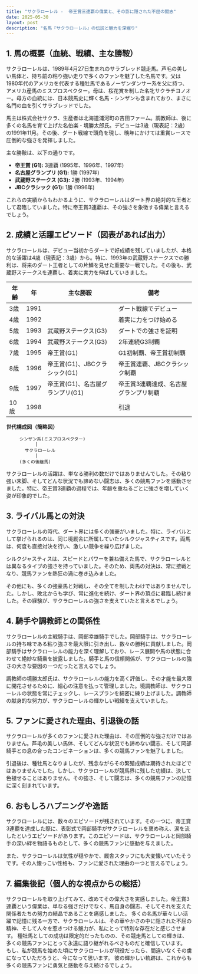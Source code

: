 ```yaml
---
title: "サクラローレル -  帝王賞三連覇の偉業と、その影に隠された不屈の闘志"
date: 2025-05-30
layout: post
description: "名馬『サクラローレル』の伝説と魅力を深堀り"
---
```


## 1. 馬の概要（血統、戦績、主な勝鞍）

サクラローレルは、1989年4月27日生まれのサラブレッド競走馬。芦毛の美しい馬体と、持ち前の粘り強い走りで多くのファンを魅了した名馬です。父は1980年代のアメリカを代表する種牡馬であるノーザンダンサー系を父に持つ、アメリカ産馬のミスプロスペクター。母は、桜花賞を制した名牝サクラチヨノオー。母方の血統には、日本競馬史に輝く名馬・シンザンも含まれており、まさに名門の血を引くサラブレッドでした。

馬主は株式会社サクラ、生産者は北海道浦河町の吉田ファーム。調教師は、後に多くの名馬を育て上げた名伯楽・境勝太郎氏。デビューは3歳（現表記：2歳）の1991年11月。その後、ダート戦線で頭角を現し、晩年にかけては重賞レースで圧倒的な強さを発揮しました。

主な勝鞍は、以下の通りです。

* **帝王賞 (G1):** 3連覇 (1995年、1996年、1997年)
* **名古屋グランプリ (G1):** 1勝 (1997年)
* **武蔵野ステークス (G3):** 2勝 (1993年、1994年)
* **JBCクラシック (G1):** 1勝 (1996年)


これらの実績からもわかるように、サクラローレルはダート界の絶対的な王者として君臨していました。特に帝王賞3連覇は、その強さを象徴する偉業と言えるでしょう。


## 2. 成績と活躍エピソード（図表があれば出力）

サクラローレルは、デビュー当初からダートで好成績を残していましたが、本格的な活躍は4歳（現表記：3歳）から。特に、1993年の武蔵野ステークスでの勝利は、将来のダート王者としての片鱗を見せた重要な一戦でした。その後も、武蔵野ステークスを連覇し、着実に実力を伸ばしていきました。

| 年齢 | 年 | 主な勝鞍 | 備考 |
|---|---|---|---|
| 3歳 | 1991 |  | ダート戦線でデビュー |
| 4歳 | 1992 |  | 着実に力をつけ始める |
| 5歳 | 1993 | 武蔵野ステークス(G3) | ダートでの強さを証明 |
| 6歳 | 1994 | 武蔵野ステークス(G3) | 2年連続G3制覇 |
| 7歳 | 1995 | 帝王賞(G1) | G1初制覇、帝王賞初制覇 |
| 8歳 | 1996 | 帝王賞(G1)、JBCクラシック(G1) | 帝王賞連覇、JBCクラシック制覇 |
| 9歳 | 1997 | 帝王賞(G1)、名古屋グランプリ(G1) | 帝王賞3連覇達成、名古屋グランプリ制覇 |
| 10歳 | 1998 |  | 引退 |


**世代構成図（簡略図）**

```
     シンザン系(ミスプロスペクター)
           |
       サクラローレル
           |
     (多くの後継馬)
```

サクラローレルの活躍は、単なる勝利の数だけではありませんでした。その粘り強い末脚、そしてどんな状況でも諦めない闘志は、多くの競馬ファンを感動させました。特に、帝王賞3連覇の過程では、年齢を重ねるごとに強さを増していく姿が印象的でした。


## 3. ライバル馬との対決

サクラローレルの時代、ダート界には多くの強豪がいました。特に、ライバルとして挙げられるのは、同じ境厩舎に所属していたシルクジャスティスです。両馬は、何度も直接対決を行い、激しい競争を繰り広げました。

シルクジャスティスは、スピードとパワーを兼ね備えた馬で、サクラローレルとは異なるタイプの強さを持っていました。そのため、両馬の対決は、常に接戦となり、競馬ファンを熱狂の渦に巻き込みました。

その他にも、多くの強豪馬と対戦し、その全てを制したわけではありませんでした。しかし、敗北からも学び、常に進化を続け、ダート界の頂点に君臨し続けました。その経験が、サクラローレルの強さを支えていたと言えるでしょう。


## 4. 騎手や調教師との関係性

サクラローレルの主戦騎手は、岡部幸雄騎手でした。岡部騎手は、サクラローレルの持ち味である粘り強さを最大限に引き出し、数々の勝利に貢献しました。岡部騎手はサクラローレルの能力を深く理解しており、レース展開や馬の状態に合わせて絶妙な騎乗を披露しました。騎手と馬の信頼関係が、サクラローレルの強さの大きな要因の一つだったと言えるでしょう。

調教師の境勝太郎氏は、サクラローレルの能力を高く評価し、その才能を最大限に開花させるために、細心の注意を払って管理しました。境調教師は、サクラローレルの状態を常にチェックし、レースプランを綿密に練り上げました。調教師の献身的な努力が、サクラローレルの輝かしい戦績を支えていました。


## 5. ファンに愛された理由、引退後の話

サクラローレルが多くのファンに愛された理由は、その圧倒的な強さだけではありません。芦毛の美しい馬体、そしてどんな状況でも諦めない闘志、そして岡部騎手との息の合ったコンビネーションは、多くの競馬ファンを魅了しました。

引退後は、種牡馬となりましたが、残念ながらその繁殖成績は期待されたほどではありませんでした。しかし、サクラローレルが競馬界に残した功績は、決して色褪せることはありません。その強さ、そして闘志は、多くの競馬ファンの記憶に深く刻まれています。


## 6. おもしろハプニングや逸話

サクラローレルには、数々のエピソードが残されています。その一つに、帝王賞3連覇を達成した際に、表彰式で岡部騎手がサクラローレルを褒め称え、涙を流したというエピソードがあります。このエピソードは、サクラローレルと岡部騎手の深い絆を物語るものとして、多くの競馬ファンに感動を与えました。

また、サクラローレルは気性が穏やかで、厩舎スタッフにも大変懐いていたそうです。その人懐っこい性格も、ファンに愛された理由の一つと言えるでしょう。


## 7. 編集後記（個人的な視点からの総括）

サクラローレルを取り上げてみて、改めてその偉大さを実感しました。帝王賞3連覇という偉業は、単なる強さだけでなく、馬自身の闘志、そしてそれを支えた関係者たちの努力の結晶であることを痛感しました。  多くの名馬が華々しい活躍で記憶に残る一方で、サクラローレルは、その華やかさの中に隠された不屈の精神、そして人々を惹きつける魅力が、私にとって特別な存在だと感じさせます。  種牡馬としての成功は限定的だったものの、その競走馬としての輝きは、多くの競馬ファンにとって永遠に語り継がれるべきものだと確信しています。  もし、私が競馬を始めた頃にサクラローレルが現役だったら、間違いなくその虜になっていただろうと、今になって思います。  彼の輝かしい軌跡は、これからも多くの競馬ファンに勇気と感動を与え続けるでしょう。
